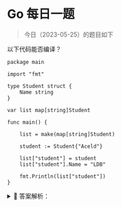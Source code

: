 # Go 每日一题

> 今日（2023-05-25）的题目如下

以下代码能否编译？

```golang
package main

import "fmt"

type Student struct {
	Name string
}

var list map[string]Student

func main() {

	list = make(map[string]Student)

	student := Student{"Aceld"}

	list["student"] = student
	list["student"].Name = "LDB"

	fmt.Println(list["student"])
}
```

<details>
<summary style="cursor: pointer">🔑 答案解析：</summary>
<div>

#### 结果

编译失败，`cannot assign to struct field list["student"].Name in map`

#### 分析

`map[string]Student` 的 value 是一个 Student 结构值，所以当`list["student"] = student`, 是一个值拷贝过程。而`list["student"]`则是一个值引用。那么值引用的特点是`只读`。所以对`list["student"].Name = "LDB"`的修改是不允许的。

#### 方法一：

```golang
package main

import "fmt"

type Student struct {
	Name string
}

var list map[string]Student

func main() {

	list = make(map[string]Student)

	student := Student{"Aceld"}

	list["student"] = student
	//list["student"].Name = "LDB"

    /*
        方法1:
    */
    tmpStudent := list["student"]
    tmpStudent.Name = "LDB"
    list["student"] = tmpStudent

	fmt.Println(list["student"])
}
```

其中

```golang
/**
方法1:
*/
tmpStudent := list["student"]
tmpStudent.Name = "LDB"
list["student"] = tmpStudent
```

是先做一次值拷贝，做出一个`tmpStudent副本`,然后修改该副本，然后再次发生一次值拷贝复制回去，`list["student"] = tmpStudent`,但是这种会在整体过程中发生 2 次结构体值拷贝，性能很差。

#### 方法二：

```golang
package main

import "fmt"

type Student struct {
	Name string
}

var list map[string]*Student

func main() {

	list = make(map[string]*Student)

	student := Student{"Aceld"}

	list["student"] = &student
	list["student"].Name = "LDB"

	fmt.Println(list["student"])
}
```

我们将 map 的类型的 value 由 Student 值，改成 Student 指针。

```golang
var list map[string]*Student
```

这样，我们实际上每次修改的都是指针所指向的 Student 空间，指针本身是常指针，不能修改，`只读`属性，但是指向的 Student 是可以随便修改的，而且这里并不需要值拷贝。只是一个指针的赋值。

---

### 3 楼

看了答案，发现因为list["student"]是一个引用，所以是只读的。那如果把Student换成slice，却是可以修改的，这是为什么呢？ 如下代码 mapSlice["student"][1] = 4 没问题：

```golang
package main

import "fmt"

type Student struct {
    Name string
}

var mapStu map[string]Student
var mapSlice map[string][]int

func main() {
    mapStu = make(map[string]Student)
    stu := Student{"mark"}
    mapStu["student"] = stu
    //mapStu["student"].Name = "rudy"
    fmt.Println(mapStu)

    mapSlice = make(map[string][]int)
    s := []int{1, 2, 3}
    mapSlice["student"] = s
    mapSlice["student"][1] = 4
    fmt.Println(mapSlice)
}
```

### 4 楼

>   回复 3 楼

因为slice底层是一个*array


</div>
</details>
